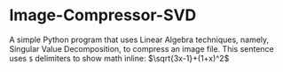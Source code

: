 # Image-Compressor-SVD
A simple Python program that uses Linear Algebra techniques, namely, Singular Value Decomposition, to compress an image file.
This sentence uses `$` delimiters to show math inline:  $\sqrt{3x-1}+(1+x)^2$
